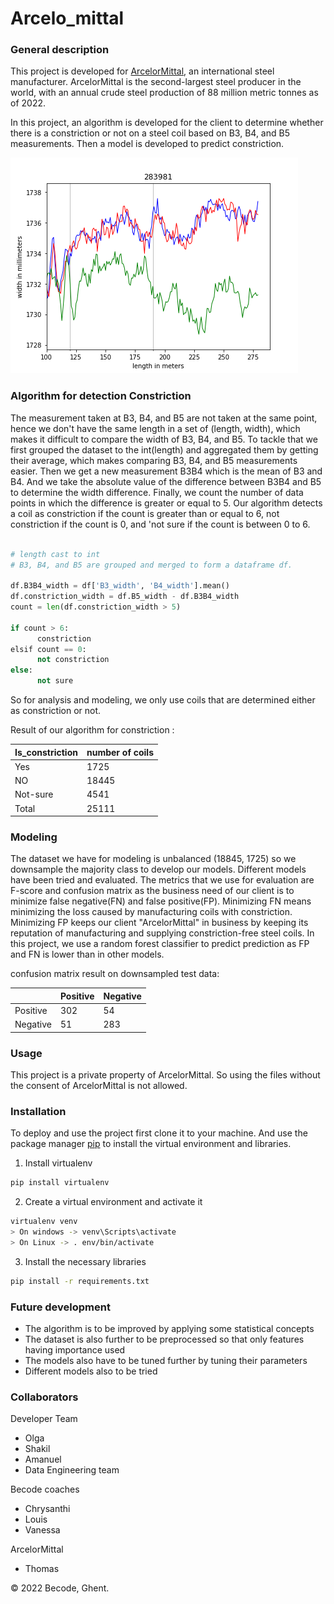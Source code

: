 # Arcelo_mittal

### General description
 
This project is developed for [ArcelorMittal](https://en.wikipedia.org/wiki/ArcelorMittal), an international steel manufacturer. ArcelorMittal is the second-largest steel producer in the world, with an annual 
crude steel production of 88 million metric tonnes as of 2022.

In this project, an algorithm is developed for the client to determine whether 
there is a constriction or not on a steel coil based on B3, B4, and B5 measurements. 
Then a model is developed to predict constriction.

![B3, B4, B5 measurement plot ](images/constriction/283981.png)


### Algorithm for detection Constriction

The measurement taken at B3, B4, and B5 are not taken at the same point, hence
we don't have the same length in a set of (length, width), which makes it difficult
to compare the width of B3, B4, and B5. To tackle that we first grouped the dataset
to the int(length) and aggregated them by getting their average, which makes 
comparing B3, B4, and B5 measurements easier. Then we get a new measurement B3B4 
which is the mean of B3 and B4. And we take the absolute value of the difference
between B3B4 and B5 to determine the width difference. Finally, we count the
number of data points in which the difference is greater or equal to 5.
Our algorithm detects a coil as constriction if the count is greater than or 
equal to 6, not constriction if the count is 0, and 'not sure if the count is 
between 0 to 6.


```python

# length cast to int
# B3, B4, and B5 are grouped and merged to form a dataframe df.

df.B3B4_width = df['B3_width', 'B4_width'].mean()
df.constriction_width = df.B5_width - df.B3B4_width
count = len(df.constriction_width > 5)

if count > 6:
      constriction
elsif count == 0:
      not constriction
else:
      not sure


```



So for analysis and modeling, we only use coils that are determined either as constriction or not. 

Result of our algorithm for constriction :

| Is_constriction|number of coils |
| -------------  | -------------- |
| Yes            |  1725          |
| NO             |  18445         |
| Not-sure       |  4541          |
| Total          |  25111         |



### Modeling

The dataset we have for modeling is unbalanced (18845, 1725) so we downsample the majority class to develop our models. Different models have been tried and evaluated. The metrics that we use for evaluation are F-score and confusion matrix as the business need of our client is to minimize false negative(FN) and false positive(FP).
Minimizing FN means minimizing the loss caused by manufacturing coils with constriction. Minimizing FP keeps our client "ArcelorMittal" in business by keeping its reputation of manufacturing and supplying constriction-free steel coils. In this project, we use a random forest classifier to predict prediction as FP and FN is lower than in other models.

confusion matrix result on downsampled test data:

|                |  Positive      | Negative |
| -------------  | -------------- |----------|
| Positive       |  302           | 54       |
| Negative       |  51            | 283      |

### Usage

This project is a private property of ArcelorMittal. So using the files without the consent of
ArcelorMittal is not allowed.


### Installation

To deploy and use the project first clone it to your machine. And use the package manager
[pip](https://pip.pypa.io/en/stable/) to install the virtual environment and libraries.



1. Install virtualenv

```bash
pip install virtualenv
```
2. Create a virtual environment and activate it
```bash
virtualenv venv
> On windows -> venv\Scripts\activate
> On Linux -> . env/bin/activate

```
3. Install the necessary libraries
```bash
pip install -r requirements.txt
```


### Future development

* The algorithm is to be improved by applying some statistical concepts
* The dataset is also further to be preprocessed so that only features having importance used
* The models also have to be tuned further by tuning their parameters
* Different models also to be tried



### Collaborators

Developer Team
* Olga
* Shakil
* Amanuel
* Data Engineering team

Becode coaches
* Chrysanthi
* Louis
* Vanessa

ArcelorMittal
* Thomas




© 2022 Becode, Ghent.
















